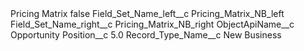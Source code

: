 <?xml version="1.0" encoding="UTF-8"?>
<CustomMetadata xmlns="http://soap.sforce.com/2006/04/metadata" xmlns:xsi="http://www.w3.org/2001/XMLSchema-instance" xmlns:xsd="http://www.w3.org/2001/XMLSchema">
    <label>Pricing Matrix</label>
    <protected>false</protected>
    <values>
        <field>Field_Set_Name_left__c</field>
        <value xsi:type="xsd:string">Pricing_Matrix_NB_left</value>
    </values>
    <values>
        <field>Field_Set_Name_right__c</field>
        <value xsi:type="xsd:string">Pricing_Matrix_NB_right</value>
    </values>
    <values>
        <field>ObjectApiName__c</field>
        <value xsi:type="xsd:string">Opportunity</value>
    </values>
    <values>
        <field>Position__c</field>
        <value xsi:type="xsd:double">5.0</value>
    </values>
    <values>
        <field>Record_Type_Name__c</field>
        <value xsi:type="xsd:string">New Business</value>
    </values>
</CustomMetadata>
